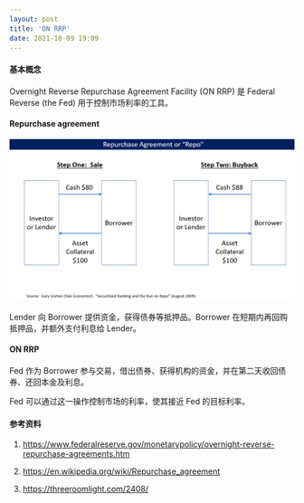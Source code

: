 ```yaml
---
layout: post
title: 'ON RRP'
date: 2021-10-09 19:09
---
```


#### **基本概念**

Overnight Reverse Repurchase Agreement Facility (ON RRP) 是 Federal Reverse (the Fed) 用于控制市场利率的工具。

#### **Repurchase agreement**

![Repo_transaction_components.png](/assets/Repo_transaction_components.png)

Lender 向 Borrower 提供资金，获得债券等抵押品。Borrower 在短期内再回购抵押品，并额外支付利息给 Lender。

#### **ON RRP**

Fed 作为 Borrower 参与交易，借出债券、获得机构的资金，并在第二天收回债券、还回本金及利息。

Fed 可以通过这一操作控制市场的利率，使其接近 Fed 的目标利率。

#### **参考资料**

1. <https://www.federalreserve.gov/monetarypolicy/overnight-reverse-repurchase-agreements.htm>

2. <https://en.wikipedia.org/wiki/Repurchase_agreement>

3. <https://threeroomlight.com/2408/>
